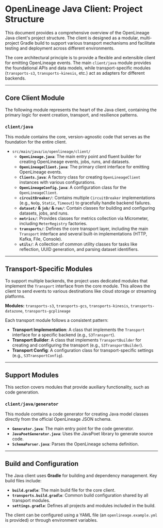 # OpenLineage Java Client: Project Structure

This document provides a comprehensive overview of the OpenLineage Java client's project structure. The client is designed as a modular, multi-project Gradle build to support various transport mechanisms and facilitate testing and deployment across different environments.

The core architectural principle is to provide a flexible and extensible client for emitting OpenLineage events. The main `client/java` module provides the foundational APIs and data models, while transport-specific modules (`transports-s3`, `transports-kinesis`, etc.) act as adapters for different backends.

---

## Core Client Module

The following module represents the heart of the Java client, containing the primary logic for event creation, transport, and resilience patterns.

### `client/java`

This module contains the core, version-agnostic code that serves as the foundation for the entire client.

* `src/main/java/io/openlineage/client/`
  * **`OpenLineage.java`**: The main entry point and fluent builder for creating OpenLineage events, jobs, runs, and datasets.
  * **`OpenLineageClient.java`**: The primary client interface for emitting OpenLineage events.
  * **`Clients.java`**: A factory class for creating `OpenLineageClient` instances with various configurations.
  * **`OpenLineageConfig.java`**: A configuration class for the `OpenLineageClient`.
  * **`circuitBreaker/`**: Contains multiple `CircuitBreaker` implementations (e.g., `NoOp`, `Static`, `Timeout`) to gracefully handle backend failures.
  * **`dataset/` & `job/` & `run/`**: Contain classes for building and configuring datasets, jobs, and runs.
  * **`metrics/`**: Provides classes for metrics collection via Micrometer, including `MeterRegistry` factories.
  * **`transports/`**: Defines the core transport layer, including the main `Transport` interface and several built-in implementations (HTTP, Kafka, File, Console).
  * **`utils/`**: A collection of common utility classes for tasks like reflection, UUID generation, and parsing dataset identifiers.

---

## Transport-Specific Modules

To support multiple backends, the project uses dedicated modules that implement the `Transport` interface from the core module. This allows the client to send events to various destinations like cloud storage or streaming platforms.

**Modules:** `transports-s3`, `transports-gcs`, `transports-kinesis`, `transports-datazone`, `transports-gcplineage`

Each transport module follows a consistent pattern:

* **Transport Implementation**: A class that implements the `Transport` interface for a specific backend (e.g., `S3Transport`).
* **Transport Builder**: A class that implements `TransportBuilder` for creating and configuring the transport (e.g., `S3TransportBuilder`).
* **Transport Config**: A configuration class for transport-specific settings (e.g., `S3TransportConfig`).

---

## Support Modules

This section covers modules that provide auxiliary functionality, such as code generation.

### `client/java/generator`

This module contains a code generator for creating Java model classes directly from the official OpenLineage JSON schema.

* **`Generator.java`**: The main entry point for the code generator.
* **`JavaPoetGenerator.java`**: Uses the JavaPoet library to generate source code.
* **`SchemaParser.java`**: Parses the OpenLineage schema definition.

---

## Build and Configuration

The Java client uses **Gradle** for building and dependency management. Key build files include:

* **`build.gradle`**: The main build file for the core client.
* **`transports.build.gradle`**: Common build configuration shared by all transport modules.
* **`settings.gradle`**: Defines all projects and modules included in the build.

The client can be configured using a YAML file (an `openlineage.example.yml` is provided) or through environment variables.